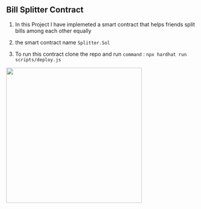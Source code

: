 ## Bill Splitter Contract

1. In this Project I have implemeted a smart contract that helps friends split bills among each other equally

2. the smart contract name `Splitter.Sol`

3. To run this contract clone the repo and run `command` : `npx hardhat run scripts/deploy.js`

<p float="left">
  <img src="screenshot/IMG.png?raw=true" width="360" />
  
</p>
